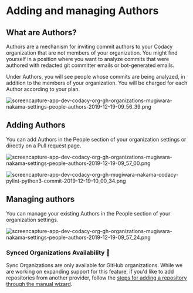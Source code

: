 # Adding and managing Authors

## What are Authors?

Authors are a mechanism for inviting commit authors to your Codacy organization that are not members of your organization. You might find yourself in a position where you want to analyze commits that were authored with redacted git committer emails or bot-generated emails.

Under Authors, you will see people whose commits are being analyzed, in addition to the members of your organization. You will be charged for each Author according to your plan.

![screencapture-app-dev-codacy-org-gh-organizations-mugiwara-nakama-settings-people-authors-2019-12-19-09_56_39.png](/images/screencapture-app-dev-codacy-org-gh-organizations-mugiwara-nakama-settings-people-authors-2019-12-19-09_56_39.png)

## Adding Authors

You can add Authors in the People section of your organization settings or directly on a Pull request page.

![screencapture-app-dev-codacy-org-gh-organizations-mugiwara-nakama-settings-people-authors-2019-12-19-09_57_00.png](/images/screencapture-app-dev-codacy-org-gh-organizations-mugiwara-nakama-settings-people-authors-2019-12-19-09_57_00.png)

![screencapture-app-dev-codacy-org-gh-mugiwara-nakama-codacy-pylint-python3-commit-2019-12-19-10_00_34.png](/images/screencapture-app-dev-codacy-org-gh-mugiwara-nakama-codacy-pylint-python3-commit-2019-12-19-10_00_34.png)

## Managing authors

You can manage your existing Authors in the People section of your organization settings.

![screencapture-app-dev-codacy-org-gh-organizations-mugiwara-nakama-settings-people-authors-2019-12-19-09_57_24.png](/images/screencapture-app-dev-codacy-org-gh-organizations-mugiwara-nakama-settings-people-authors-2019-12-19-09_57_24.png)

### Synced Organizations Availability 🚧

Sync Organizations are only available for GitHub organizations. While we are working on expanding support for this feature, if you'd like to add repositories from another provider, follow the [steps for adding a repository through the manual wizard](/hc/en-us/articles/207278449).
